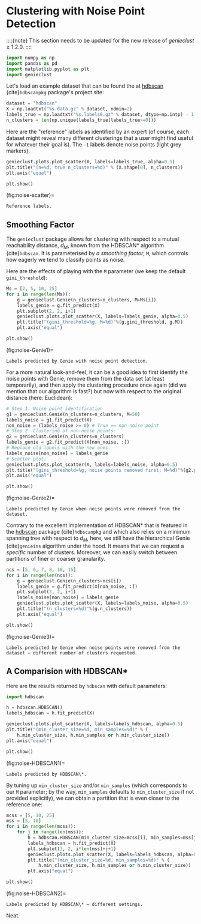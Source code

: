 



# Clustering with Noise Point Detection

::::{note}
This section needs to be updated for the new release of *genieclust* ≥ 1.2.0.
::::



``` python
import numpy as np
import pandas as pd
import matplotlib.pyplot as plt
import genieclust
```





Let's load an example dataset that can be found
the at [hdbscan](https://github.com/scikit-learn-contrib/hdbscan)
{cite}`hdbscanpkg` package's project site:


``` python
dataset = "hdbscan"
X = np.loadtxt("%s.data.gz" % dataset, ndmin=2)
labels_true = np.loadtxt("%s.labels0.gz" % dataset, dtype=np.intp) - 1
n_clusters = len(np.unique(labels_true[labels_true>=0]))
```



Here are the "reference" labels as identified by an expert (of course,
each dataset might reveal many different clusterings that a user might
find useful for whatever their goal is).
The `-1` labels denote noise points (light grey markers).


``` python
genieclust.plots.plot_scatter(X, labels=labels_true, alpha=0.5)
plt.title("(n=%d, true n_clusters=%d)" % (X.shape[0], n_clusters))
plt.axis("equal")
```

``` python
plt.show()
```

(fig:noise-scatter)=
```{figure} noise-figures/noise-scatter-1.*
Reference labels.
```



## Smoothing Factor


The `genieclust` package allows for clustering with respect
to a mutual reachability distance, $d_M$,
known from the HDBSCAN\* algorithm {cite}`hdbscan`.
It is parameterised by *a smoothing factor*, `M`, which
controls how eagerly we tend to classify points as noise.

Here are the effects of playing with the `M` parameter
(we keep the default `gini_threshold`):


``` python
Ms = [2, 5, 10, 25]
for i in range(len(Ms)):
    g = genieclust.Genie(n_clusters=n_clusters, M=Ms[i])
    labels_genie = g.fit_predict(X)
    plt.subplot(2, 2, i+1)
    genieclust.plots.plot_scatter(X, labels=labels_genie, alpha=0.5)
    plt.title("(gini_threshold=%g, M=%d)"%(g.gini_threshold, g.M))
    plt.axis("equal")
```

``` python
plt.show()
```

(fig:noise-Genie1)=
```{figure} noise-figures/noise-Genie1-3.*
Labels predicted by Genie with noise point detection.
```

For a more natural look-and-feel, it can be a good idea to first identify
the noise points with Genie, remove them from the data set (at least temporarily),
and then apply the clustering procedure once again
(did we mention that our algorithm is fast?)
but now with respect to the original distance (here: Euclidean):


``` python
# Step 1: Noise point identification
g1 = genieclust.Genie(n_clusters=n_clusters, M=50)
labels_noise = g1.fit_predict(X)
non_noise = (labels_noise >= 0) # True == non-noise point
# Step 2: Clustering of non-noise points:
g2 = genieclust.Genie(n_clusters=n_clusters)
labels_genie = g2.fit_predict(X[non_noise, :])
# Replace old labels with the new ones:
labels_noise[non_noise] = labels_genie
# Scatter plot:
genieclust.plots.plot_scatter(X, labels=labels_noise, alpha=0.5)
plt.title("(gini_threshold=%g, noise points removed first; M=%d)"%(g2.gini_threshold, g1.M))
plt.axis("equal")
```

``` python
plt.show()
```

(fig:noise-Genie2)=
```{figure} noise-figures/noise-Genie2-5.*
Labels predicted by Genie when noise points were removed from the dataset.
```


Contrary to the excellent implementation of HDBSCAN\*
that is featured in the [hdbscan](https://github.com/scikit-learn-contrib/hdbscan)
package {cite}`hdbscanpkg` and which also relies on a minimum spanning tree
with respect to $d_M$, here,
we still have the hierarchical Genie {cite}`genieins` algorithm under the hood.
It means that we can request a *specific* number of clusters.
Moreover, we can easily switch between partitions
of finer or coarser granularity.



``` python
ncs = [5, 6, 7, 8, 10, 15]
for i in range(len(ncs)):
    g = genieclust.Genie(n_clusters=ncs[i])
    labels_genie = g.fit_predict(X[non_noise, :])
    plt.subplot(3, 2, i+1)
    labels_noise[non_noise] = labels_genie
    genieclust.plots.plot_scatter(X, labels=labels_noise, alpha=0.5)
    plt.title("(n_clusters=%d)"%(g.n_clusters))
    plt.axis("equal")
```

``` python
plt.show()
```

(fig:noise-Genie3)=
```{figure} noise-figures/noise-Genie3-7.*
Labels predicted by Genie when noise points were removed from the dataset – different number of clusters requested.
```



## A Comparision with HDBSCAN\*


Here are the results returned by `hdbscan` with default parameters:


``` python
import hdbscan
```


``` python
h = hdbscan.HDBSCAN()
labels_hdbscan = h.fit_predict(X)
```

``` python
genieclust.plots.plot_scatter(X, labels=labels_hdbscan, alpha=0.5)
plt.title("(min_cluster_size=%d, min_samples=%d)" % (
    h.min_cluster_size, h.min_samples or h.min_cluster_size))
plt.axis("equal")
```

``` python
plt.show()
```

(fig:noise-HDBSCAN1)=
```{figure} noise-figures/noise-HDBSCAN1-9.*
Labels predicted by HDBSCAN\*.
```


By tuning up `min_cluster_size` and/or `min_samples` (which corresponds to our `M` parameter;
by the way, `min_samples` defaults to `min_cluster_size` if not provided explicitly),
we can obtain a partition that is even closer to the reference one:



``` python
mcss = [5, 10, 25]
mss = [5, 10]
for i in range(len(mcss)):
    for j in range(len(mss)):
        h = hdbscan.HDBSCAN(min_cluster_size=mcss[i], min_samples=mss[j])
        labels_hdbscan = h.fit_predict(X)
        plt.subplot(3, 2, i*len(mss)+j+1)
        genieclust.plots.plot_scatter(X, labels=labels_hdbscan, alpha=0.5)
        plt.title("(min_cluster_size=%d, min_samples=%d)" % (
            h.min_cluster_size, h.min_samples or h.min_cluster_size))
        plt.axis("equal")
```

``` python
plt.show()
```

(fig:noise-HDBSCAN2)=
```{figure} noise-figures/noise-HDBSCAN2-11.*
Labels predicted by HDBSCAN\* – different settings.
```

Neat.


